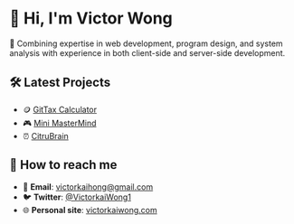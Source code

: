 # 👋 Hi, I'm Victor Wong

🌱 Combining expertise in web development, program design, and system analysis with experience in both client-side and server-side development.

## 🛠️ Latest Projects
- 🪙 [GitTax Calculator](https://victorkwong.github.io/GitTaxCalculator)
- 🎮 [Mini MasterMind](https://github.com/VictorKwong/MasterMind)
- ⏰ [CitruBrain](https://citrubrain.vercel.app/)

## 🛜 How to reach me

- 📧 **Email**: [victorkaihong@gmail.com](mailto:victorkaihong@gmail.com)  
- 🐦 **Twitter**: [@VictorkaiWong1](https://twitter.com/VictorkaiWong1)
- 🌐 **Personal site**: [victorkaiwong.com](https://victorkaiwong.com/)
